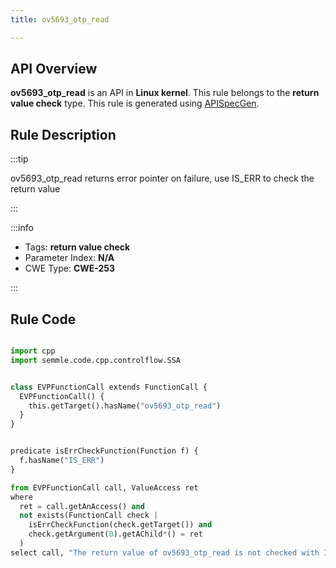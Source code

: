 ```yaml
---
title: ov5693_otp_read

---
```



## API Overview
**ov5693_otp_read** is an API in **Linux kernel**. This rule belongs to the **return value check** type. This rule is generated using [APISpecGen](../../tools/APISpecGen).
## Rule Description

:::tip

ov5693_otp_read returns error pointer on failure, use IS_ERR to check the return value

:::

:::info

- Tags: **return value check**
- Parameter Index: **N/A**
- CWE Type: **CWE-253**

:::

## Rule Code
```python

import cpp
import semmle.code.cpp.controlflow.SSA


class EVPFunctionCall extends FunctionCall {
  EVPFunctionCall() {
    this.getTarget().hasName("ov5693_otp_read")
  }
}


predicate isErrCheckFunction(Function f) {
  f.hasName("IS_ERR") 
}

from EVPFunctionCall call, ValueAccess ret
where
  ret = call.getAnAccess() and
  not exists(FunctionCall check |
    isErrCheckFunction(check.getTarget()) and
    check.getArgument(0).getAChild*() = ret
  )
select call, "The return value of ov5693_otp_read is not checked with IS_ERR."
    
```